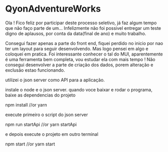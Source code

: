 # QyonAdventureWorks

Ola !
Fico feliz por participar deste processo seletivo, já faz algum tempo que não faço parte de um...
Infelizmente não foi possivel entregar um teste digno de aplausos, por conta da data(final de ano) e muito trabalho.

Consegui fazer apenas a parte do front end, fiquei perdido no inicio por nao ter um layout para seguir desenvolvendo.
Mas logo pensei em algo e coloquei em pratica. Foi interessante conhecer o tal do MUI, aparentemente é uma ferramenta bem completa,
vou estudar ela com mais tempo !
Não consegui desenvolver a parte de criação dos dados, porem alteração e exclusão estao funcionando.

utilizei o json server como API para a aplicação.

instale o node e o json server.
quando voce baixar e rodar o programa, baixe as dependencias do projeto

npm install
//or
yarn

execute primeiro o script do json server

npm run startApi
//or
yarn startApi

e depois execute o projeto em outro terminal

npm start
//or
yarn start